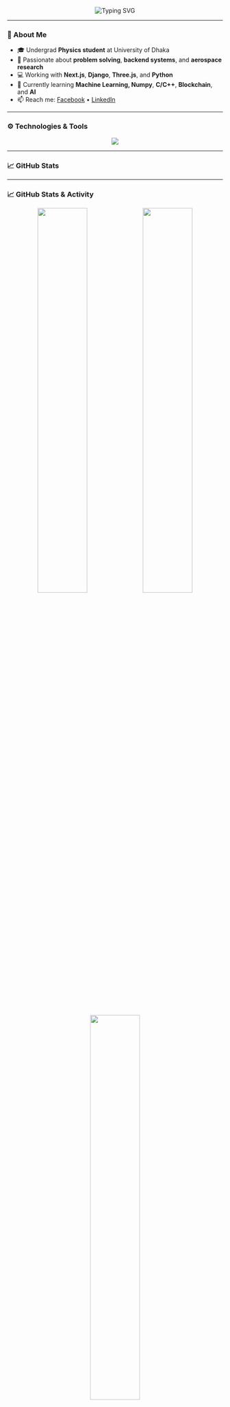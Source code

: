 <p align="center">
  <img src="https://readme-typing-svg.herokuapp.com?font=Poppins&size=24&duration=3000&pause=1000&color=4169E1&background=FFFFFF00&center=true&vCenter=true&width=600&lines=Hi+there+👋,+I'm+Sajjad+Ahmed+Anik;Full+Stack+Developer+(Django+%2B+Next.js);Physics+Undergrad+%7C+Backend+Enthusiast;Learning+Flutter,+C%2FC%2B%2B,+Blockchain+%26+AI" alt="Typing SVG" />
</p>



---

### 🚀 About Me

- 🎓 Undergrad **Physics student** at University of Dhaka  
- 🔧 Passionate about **problem solving**, **backend systems**, and **aerospace research**
- 💻 Working with **Next.js**, **Django**, **Three.js**, and **Python**
- 🌱 Currently learning **Machine Learning, Numpy**, **C/C++**, **Blockchain**, and **AI**
- 📫 Reach me: [Facebook](https://facebook.com/sa.anik24) • [LinkedIn](https://linkedin.com/in/sa-anik-a803b2193)

---

### ⚙️ Technologies & Tools

<p align="center">
  <img src="https://skillicons.dev/icons?i=django,nextjs,js,react,html,css,tailwind,figma,git,github,cpp,python,threejs" />
</p>

---

### 📈 GitHub Stats

---

### 📈 GitHub Stats & Activity

<p align="center">
  <img width="48%" src="https://github-readme-stats.vercel.app/api?username=anik588&show_icons=true&hide=stars,issues&theme=radical&hide_border=true&custom_title=My%20GitHub%20Stats" />
  <img width="48%" src="https://github-readme-streak-stats.herokuapp.com?user=anik588&theme=radical&hide_border=true&date_format=M%20j%5B%2C%20Y%5D" />
</p>

<p align="center">
  <img width="48%" src="https://github-readme-stats.vercel.app/api/top-langs/?username=anik588&layout=compact&theme=radical&hide_border=true&hide=Makefile,Batchfile&langs_count=8&custom_title=Top%20Languages%20Used" />
</p>

<!-- Optional contribution graph below -->
<p align="center">
  <img src="https://github-readme-activity-graph.vercel.app/graph?username=anik588&theme=react-dark&hide_border=true&area=true&color=00ffee&point=ffffff&line=00ffee&custom_title=My%20Activity%20Graph" alt="GitHub Contribution Graph" />
</p>


<img src="https://github-profile-trophy.vercel.app/?username=anik588&theme=radical&margin-w=15" />


---

### ✨ Fun Fact

> I believe in combining **science**, **software**, and **creativity** to build tools that shape the future 🚀.

---

### 🌍 Connect With Me

<p align="center">
  <a href="https://facebook.com/sa.anik24"><img src="https://img.shields.io/badge/Facebook-1877F2?style=for-the-badge&logo=facebook&logoColor=white" /></a>
  <a href="https://linkedin.com/in/sa-anik-a803b2193"><img src="https://img.shields.io/badge/LinkedIn-0A66C2?style=for-the-badge&logo=linkedin&logoColor=white" /></a>
  <a href="https://sajjad-anik.up.railway.app"><img src="https://img.shields.io/badge/Portfolio-Visit-29b6f6?style=for-the-badge&logo=google-chrome&logoColor=white" /></a>
</p>
